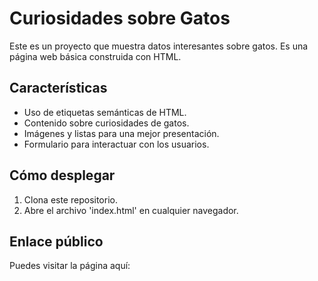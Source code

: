 # Curiosidades sobre Gatos

Este es un proyecto que muestra datos interesantes sobre gatos. Es una página web básica construida con HTML.

## Características
- Uso de etiquetas semánticas de HTML.
- Contenido sobre curiosidades de gatos.
- Imágenes y listas para una mejor presentación.
- Formulario para interactuar con los usuarios.

## Cómo desplegar
1. Clona este repositorio.
2. Abre el archivo 'index.html' en cualquier navegador.

## Enlace público
Puedes visitar la página aquí: 